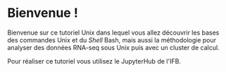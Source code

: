 # Bienvenue !

Bienvenue sur ce tutoriel Unix dans lequel vous allez découvrir les bases des commandes Unix et du *Shell* Bash, mais aussi la méthodologie pour analyser des données RNA-seq sous Unix puis avec un cluster de calcul.

Pour réaliser ce tutoriel vous utilisez le JupyterHub de l'IFB.


```{tableofcontents}
```
